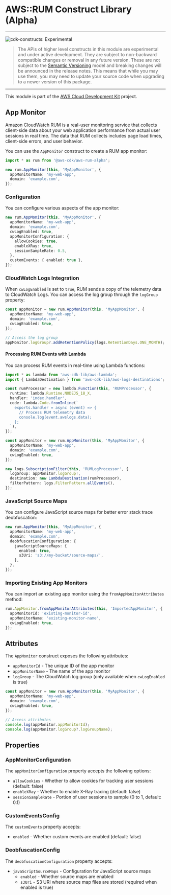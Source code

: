 # AWS::RUM Construct Library (Alpha)

<!--BEGIN STABILITY BANNER-->

---

![cdk-constructs: Experimental](https://img.shields.io/badge/cdk--constructs-experimental-important.svg?style=for-the-badge)

> The APIs of higher level constructs in this module are experimental and under active development.
> They are subject to non-backward compatible changes or removal in any future version. These are
> not subject to the [Semantic Versioning](https://semver.org/) model and breaking changes will be
> announced in the release notes. This means that while you may use them, you may need to update
> your source code when upgrading to a newer version of this package.

---

<!--END STABILITY BANNER-->

This module is part of the [AWS Cloud Development Kit](https://github.com/aws/aws-cdk) project.

## App Monitor

Amazon CloudWatch RUM is a real-user monitoring service that collects client-side data about your web application performance from actual user sessions in real time. The data that RUM collects includes page load times, client-side errors, and user behavior.

You can use the `AppMonitor` construct to create a RUM app monitor:

```ts
import * as rum from '@aws-cdk/aws-rum-alpha';

new rum.AppMonitor(this, 'MyAppMonitor', {
  appMonitorName: 'my-web-app',
  domain: 'example.com',
});
```

### Configuration

You can configure various aspects of the app monitor:

```ts
new rum.AppMonitor(this, 'MyAppMonitor', {
  appMonitorName: 'my-web-app',
  domain: 'example.com',
  cwLogEnabled: true,
  appMonitorConfiguration: {
    allowCookies: true,
    enableXRay: true,
    sessionSampleRate: 0.5,
  },
  customEvents: { enabled: true },
});
```

### CloudWatch Logs Integration

When `cwLogEnabled` is set to `true`, RUM sends a copy of the telemetry data to CloudWatch Logs. You can access the log group through the `logGroup` property:

```ts
const appMonitor = new rum.AppMonitor(this, 'MyAppMonitor', {
  appMonitorName: 'my-web-app',
  domain: 'example.com',
  cwLogEnabled: true,
});

// Access the log group
appMonitor.logGroup?.addRetentionPolicy(logs.RetentionDays.ONE_MONTH);
```

#### Processing RUM Events with Lambda

You can process RUM events in real-time using Lambda functions:

```ts
import * as lambda from 'aws-cdk-lib/aws-lambda';
import { LambdaDestination } from 'aws-cdk-lib/aws-logs-destinations';

const rumProcessor = new lambda.Function(this, 'RUMProcessor', {
  runtime: lambda.Runtime.NODEJS_18_X,
  handler: 'index.handler',
  code: lambda.Code.fromInline(`
    exports.handler = async (event) => {
      // Process RUM telemetry data
      console.log(event.awslogs.data);
    };
  `),
});

const appMonitor = new rum.AppMonitor(this, 'MyAppMonitor', {
  appMonitorName: 'my-web-app',
  domain: 'example.com',
  cwLogEnabled: true,
});

new logs.SubscriptionFilter(this, 'RUMLogProcessor', {
  logGroup: appMonitor.logGroup!,
  destination: new LambdaDestination(rumProcessor),
  filterPattern: logs.FilterPattern.allEvents(),
});
```

### JavaScript Source Maps

You can configure JavaScript source maps for better error stack trace deobfuscation:

```ts
new rum.AppMonitor(this, 'MyAppMonitor', {
  appMonitorName: 'my-web-app',
  domain: 'example.com',
  deobfuscationConfiguration: {
    javaScriptSourceMaps: {
      enabled: true,
      s3Uri: 's3://my-bucket/source-maps/',
    },
  },
});
```

### Importing Existing App Monitors

You can import an existing app monitor using the `fromAppMonitorAttributes` method:

```ts
rum.AppMonitor.fromAppMonitorAttributes(this, 'ImportedAppMonitor', {
  appMonitorId: 'existing-monitor-id',
  appMonitorName: 'existing-monitor-name',
  cwLogEnabled: true,
});
```

## Attributes

The `AppMonitor` construct exposes the following attributes:

- `appMonitorId` - The unique ID of the app monitor
- `appMonitorName` - The name of the app monitor
- `logGroup` - The CloudWatch log group (only available when `cwLogEnabled` is true)

```ts
const appMonitor = new rum.AppMonitor(this, 'MyAppMonitor', {
  appMonitorName: 'my-web-app',
  domain: 'example.com',
  cwLogEnabled: true,
});

// Access attributes
console.log(appMonitor.appMonitorId);
console.log(appMonitor.logGroup?.logGroupName);
```

## Properties

### AppMonitorConfiguration

The `appMonitorConfiguration` property accepts the following options:

- `allowCookies` - Whether to allow cookies for tracking user sessions (default: false)
- `enableXRay` - Whether to enable X-Ray tracing (default: false)
- `sessionSampleRate` - Portion of user sessions to sample (0 to 1, default: 0.1)

### CustomEventsConfig

The `customEvents` property accepts:

- `enabled` - Whether custom events are enabled (default: false)

### DeobfuscationConfig

The `deobfuscationConfiguration` property accepts:

- `javaScriptSourceMaps` - Configuration for JavaScript source maps
  - `enabled` - Whether source maps are enabled
  - `s3Uri` - S3 URI where source map files are stored (required when enabled is true)
